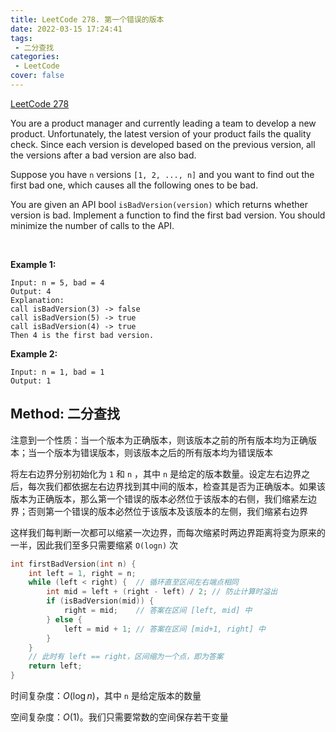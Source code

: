 ```yaml
---
title: LeetCode 278. 第一个错误的版本
date: 2022-03-15 17:24:41
tags: 
 - 二分查找
categories:
 - LeetCode
cover: false
---
```


[LeetCode 278](https://leetcode-cn.com/problems/first-bad-version/)

You are a product manager and currently leading a team to develop a new product. Unfortunately, the latest version of your product fails the quality check. Since each version is developed based on the previous version, all the versions after a bad version are also bad.

Suppose you have `n` versions `[1, 2, ..., n]` and you want to find out the first bad one, which causes all the following ones to be bad.

You are given an API bool `isBadVersion(version)` which returns whether version is bad. Implement a function to find the first bad version. You should minimize the number of calls to the API.

 

**Example 1:**

    Input: n = 5, bad = 4
    Output: 4
    Explanation:
    call isBadVersion(3) -> false
    call isBadVersion(5) -> true
    call isBadVersion(4) -> true
    Then 4 is the first bad version.


**Example 2:**

    Input: n = 1, bad = 1
    Output: 1


## Method: 二分查找
注意到一个性质：当一个版本为正确版本，则该版本之前的所有版本均为正确版本；当一个版本为错误版本，则该版本之后的所有版本均为错误版本

将左右边界分别初始化为 `1` 和 `n` ，其中 `n` 是给定的版本数量。设定左右边界之后，每次我们都依据左右边界找到其中间的版本，检查其是否为正确版本。如果该版本为正确版本，那么第一个错误的版本必然位于该版本的右侧，我们缩紧左边界；否则第一个错误的版本必然位于该版本及该版本的左侧，我们缩紧右边界

这样我们每判断一次都可以缩紧一次边界，而每次缩紧时两边界距离将变为原来的一半，因此我们至多只需要缩紧 `O(logn)` 次

```cpp
int firstBadVersion(int n) {
    int left = 1, right = n;
    while (left < right) {  // 循环直至区间左右端点相同
        int mid = left + (right - left) / 2; // 防止计算时溢出
        if (isBadVersion(mid)) {
            right = mid;    // 答案在区间 [left, mid] 中
        } else {
            left = mid + 1; // 答案在区间 [mid+1, right] 中
        }
    }
    // 此时有 left == right，区间缩为一个点，即为答案
    return left;
}
```

时间复杂度：$O(\log{n})$，其中 `n` 是给定版本的数量

空间复杂度：$O(1)$。我们只需要常数的空间保存若干变量